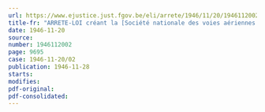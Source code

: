 ```yaml
---
url: https://www.ejustice.just.fgov.be/eli/arrete/1946/11/20/1946112002/justel
title-fr: "ARRETE-LOI créant la [Société nationale des voies aériennes (S.N.V.A.)]"
date: 1946-11-20
source:
number: 1946112002
page: 9695
case: 1946-11-20/02
publication: 1946-11-28
starts:
modifies:
pdf-original:
pdf-consolidated:
---
```


